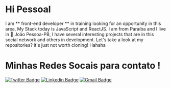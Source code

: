 # Hi Pessoal 

I am ** front-end developer ** in training looking for an opportunity in this area, My Stack today is JavaScript and ReactJS.
I am from Paraíba and I live in 📍 João Pessoa-PB, I have several interesting projects that are in this social network and others in development.
Let's take a look at my repositories? it's just not worth cloning! Hahaha

# Minhas Redes Socais para contato ! 
[![Twitter Badge](https://img.shields.io/badge/-@keviferreiradev-6633cc?style=flat-square&labelColor=6633cc&logo=twitter&logoColor=white&link=https://twitter.com/keviferreiradev)](https://twitter.com/keviferreiradev) 
[![Linkedin Badge](https://img.shields.io/badge/-Kevin%20Ferreira-6633cc?style=flat-square&logo=Linkedin&logoColor=white&link=https://www.linkedin.com/in/kevinferreiradev/)](https://www.linkedin.com/in/keviferreiradev/) 
[![Gmail Badge](https://img.shields.io/badge/-ferreirakevin325@gmail.com-6633cc?style=flat-square&logo=Gmail&logoColor=white&link=mailto:ferreirakevin325@gmail.com)](mailto:ferreirakevin325@gmail.com)
